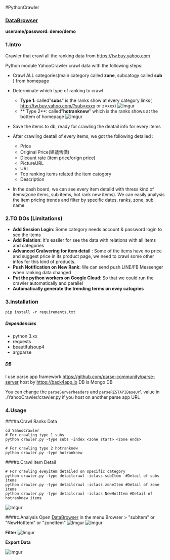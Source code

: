 #PythonCrawler

### [DataBrowser](https://python-crawler-yahoo-tw.herokuapp.com/apps/yahooshoppingdata/browser/NewHotItem)

**userame/password: demo/demo**

### 1.Intro
Crawler that crawl all the ranking data from <https://tw.buy.yahoo.com>

Python module YahooCrawler crawl data with the following steps:

* Crawl ALL categories(main category called **zone**, subcatogy called **sub** ) from homepage
* Determinate which type of ranking to crawl
	* **Type 1**: called"**subs**" is the ranks show at every category links( http://tw.buy.yahoo.com/?sub=xxxx or z=xxx)
	![Imgur](http://i.imgur.com/cHsdFGy.png)
	* ** Type 2**: called"**hotranknew**" which is the ranks shows at the bottem of homepage
	![Imgur](http://i.imgur.com/MAGRTWB.png)
	
* Save the items to db, ready for crawling the deatail info for every items
* After crawling deatail of every items, we got the following detailed :
	* Price
	* Original Price(建議售價)
	* Dicount rate (item price/orign price)
	* PictureURL
	* URL
	* Top ranking items related the item catogory
	* Description
* In the dash board, we can see every item detaild with thress kind of items(zone items, sub items, hot rank new items). We can easily analysis the item pricing trends and filter by specific dates, ranks, zone, sub name



### 2.TO DOs (Limitations)

* **Add Session Login**: Some category needs account & password login to see the items
* **Add Relation**: It's easiler for see the data with relations with all items and categories
* **Advanced Cralwering for item detail** : Some of the items have no price and suggest price in its product page, we need to crawl some other infos for this kind of products.
* **Push Notification on New Rank**: We can send push LINE/FB Messenger when ranking data changed
* **Put the python workers on Google Cloud**: So that we could run the crawler automatically and parallel 
* **Automatically generate the trending terms on evey catogries**



### 3.Installation

	pip install -r requirements.txt
	
##### Dependencies

* python 3.xx
* requests
* beautifulsoup4
* argparse

##### DB
I use parse app framework <https://github.com/parse-community/parse-server> host by <https://back4app.io>
DB is Mongo DB 

You can change the `parseServerheaders` and `parseRESTAPIBaseUrl` value in ./YahooCrawler/crawler.py if you host on another parse app URL





### 4.Usage

####a.Crawl Ranks Data


	cd YahooCrawler	
	# For crawling type 1 subs 
	python crawler.py -type subs -index <zone start> <zone ends>

	# For crawling type 2 hotranknew 
	python crawler.py -type hotranknew

####b.Crawl Item Detail 
	
	# For crawling eveyitem detailed on specific category 
	python crawler.py -type detailcrawl -iclass subItem  #Detail of subs items
	python crawler.py -type detailcrawl -iclass zoneItem #Detail of zone items
	python crawler.py -type detailcrawl -iclass NewHotItem #Detail of hotranknew items
![Imgur](http://i.imgur.com/QEySpFR.png)


####c.Analysis
Open [DataBrowser](https://python-crawler-yahoo-tw.herokuapp.com/apps/yahooshoppingdata/browser/NewHotItem)
in the menu Browser > "subItem" or "NewHotItem" or "zoneItem"
![Imgur](http://i.imgur.com/tJi7m0R.png)
![Imgur](http://i.imgur.com/tQtLQ4m.png)

**Filter**
![Imgur](http://i.imgur.com/hiBBlpX.png)

**Export Data**

![Imgur](http://i.imgur.com/CGn0nTQ.png)